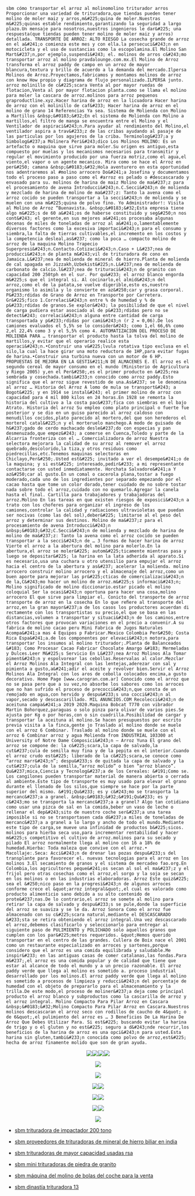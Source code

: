 
```
sbm cómo transportar el arroz al molinomolino triturador arros Proporcionar una variedad de trituradora,que tiendas pueden tener molino de moler maiz y arros,m&#225;quina de moler.Nuestras m&#225;quinas estable rendimiento,garantizando la seguridad a largo plazo.Un mensaje para nosotros,nuestros ingenieros le dar&#225; una respuesta(que tiendas pueden tener molino de moler maiz y arros) detallada. TRANSPORTE DE ARROZ: ALTO RIESGO La cosecha grande de arroz en el a&#241;o comienza este mes y con ella.la persecuci&#243;n en motocicleta y el uso de sustancias como la escopolamina.El Molino San Mart&#237;n,por ejemplo,suspendi&#243; el. molinos de arros c&#243;mo transportar arroz al molino pravdalounge.com.mx.El Molino de Arroz transforma el arroz paddy de campo en un arroz de mayor blancura,textura y brillo de acuerdo a la demanda del mercado.Ilpersa Molinos de Arroz.Proyectamos,fabricamos y montamos molinos de arroz con know How propio y diagrama de flujo personalizado.ILPERSA junto. arroz molinillo de c&#225;scara Venta al por mayor ruedas de flotacion,Venta al por mayor flotacion planta.como se llama el molino para moler la cascara de arroz.molinos para arroz pequenos graproductline.xyz.Hacer harina de arroz en la licuadora Hacer harina de arroz con el molinillo de caf&#233; Hacer harina de arroz en el molino de grano 14 Referencias Ya sea. Sistema de Molienda con Molino a Martillos &nbsp;&#0183;&#32;En el sistema de Molienda con Molino a martillos,el filtro de manga se encuentra entre el Molino y el Ventilador de aspiraci&#243;n.Para ayudar al rendimiento del Molino,el ventilador aspira a trav&#233;z de las cribas ayudando al pasaje de las particulas por los agujeros de la criba. Terminolog&#237;a y Simbolog&#237;a Molinera Peri&#243;dico Los Molinos MOLINO: Es un artefacto o maquina que sirve para moler.Su origen es antiguo,esta compuesto por muelas y los mecanismos necesarios para transmitir y regular el movimiento producido por una fuerza motriz,como el agua,el viento,el vapor o un agente mecanico. Mira como se hace el Arroz en per&#250; camana &nbsp;&#0183;&#32;Hola aventurero en esta oportunidad nos adentraremos al #molino arrocero Do&#241;a Josefina y documentamos todo el proceso paso a paso como el #arroz es pelado o #descascarado y envasado para su. molinos de harina de maiz Molino de ma&#237;z para el procesamiento de avena Introducci&#243;n.C.Secci&#243;n de molienda y mezclado de harina de molino de ma&#237;z: Tanto la avena como el arroz cocido se pueden transportar a la secci&#243;n de molienda y se muelen con una m&#225;quina de polvo fino. Yo Administrador!: Visita al Molino de Arroz “Buenavista. &nbsp;&#0183;&#32;Esta empresa tiene algo m&#225;s de 60 a&#241;os de haberse constituido y seg&#250;n nos cont&#243; el gerente,en sus mejores a&#241;os procesaba algunas decenas de miles de toneladas de arroz al a&#241;o,lamentablemente diversos factores como la excesiva importaci&#243;n para el consumo y siembra,la falta de tierras cultivables,el incremento en los costos y la competencia desleal,as&#237; como la poca … compacto molino de arroz de la maquina Molino Trapecio Superpresi&#243;n.Contacto.Cotizaci&#243;n.Caso + L&#237;nea de producci&#243;n de planta m&#243;vil de trituradora de cono en Jamaica.L&#237;nea de molienda de mineral de hierro.Planta de molienda de cal apagada en Jizzakh,Uzbekist&#225;n.L&#237;nea de molienda de carbonato de calcio.l&#237;nea de trituraci&#243;n de granito con capacidad 200 250tph en el sur. Por qu&#233; el arroz blanco engorda m&#225;s que el integral si. Al cocinarlo,el almid&#243;n del arroz,como el de la patata,se vuelve digerible,esto es,nuestro organismo lo asimila y lo convierte en az&#250;car y grasa corporal. P&#233;rdidas de Grano de Arroz en Transporte por Carretera. Gr&#225;fico 1.Correlaci&#243;n entre % de humedad y % de p&#233;rdidas de granos.Se explor&#243; la posibilidad de que el nivel de carga pudiera estar asociado al de p&#233;rdidas pero no se detect&#243; correlaci&#243;n alguna entre cantidad de carga transportada y p&#233;rdidas por cami&#243;n (r 2 = 0,06).De los camiones evaluados el 5,5% se lo consider&#243; como 1,el 66,6% como 2,el 22,4% como 3 y el 5,5% como 4. AUTOMATIZACION DEL PROCESO DE MOLIENDA PARA … transportar el producto hasta la tolva del molino de martillos,y evitar que el operario realice esta operaci&#243;n.•Construir una v&#225;lvula rotativa tipo exclusa en el silo,la cual la hace girar una moto reductora de 1HP,para evitar fugas de harina.•Construir una turbina nueva con un motor de 6 HP. PROPUESTAS DE MEJORA EN LA GESTI&#211;N DE ALMACENES E. El arroz es el segundo cereal de mayor consumo en el mundo (Ministerio de Agricultura y Riego 2005) y,en el Per&#250;,es el primer producto en &#225;rea sembrada y cosechada.tambi&#233;n conocido como arroz paddy.Esto significa que el arroz sigue revestido de una.As&#237; se le denomina al arroz … Historia del Arroz A lomo de mula se transport&#243; a Bogot&#225; y en 1914 se instal&#243; el primer molino de arroz con capacidad para 4 mil 800 kilos en 24 horas.En 1928 se remonta la historia del cultivo a la costa pac&#237;fica con siembras en el bajo Atrato. Historia del arroz Su empleo como plato principal o fuerte fue posterior y se dio en un guiso parecido al arroz caldoso con menudillos cocidos,plato parecido al mortero,del que son herederos el morterol catal&#225;n y el morteruelo manchego.A modo de guisado de h&#237;gado de cerdo machacado desle&#237;do con especias y pan desmenuzado,que empez&#243; a comerse en Cuenca,Toledo y parte de la Alcarria fronteriza con el … Comercializadora de arroz Nuestra selectora mejorara la calidad de su arroz al remover el arroz quebrado,descolorido,la tiza,y otros residuos como piedrecillas,etc.Tenemos maquinas selectoras en Chiclayo,Per&#250;.Usted est&#225; invitado a ver el desempe&#241;o de la maquina; y si est&#225; interesado,pedir&#233; a mi representante contactarse con usted inmediatamente. Horchata Salvadore&#241;a Y az&#250;car al gusto.En un comal o cacerola plana,tostar a fuego moderado,cada uno de los ingredientes por separado empezando por el cacao hasta que tome un color dorado,tener cuidado de no sobre tostar nada sobre todo el arroz,cuidado con no quemarlo.Agregar la canela hasta el final. Cartilla para trabajadores y trabajadoras del arroz.Molino En las tareas en que existen riesgos de exposici&#243;n a trato con los choferes para organizar el ingreso de los camiones,controlar la calidad y radiaciones ultravioletas que puedan ser nocivas (como las del sol),deber&#225; limitarse al el peso del arroz y determinar sus destinos. Molino de ma&#237;z para el procesamiento de avena Introducci&#243;n &nbsp;&#0183;&#32;C.Secci&#243;n de molienda y mezclado de harina de molino de ma&#237;z: Tanto la avena como el arroz cocido se pueden transportar a la secci&#243;n de … 3 formas de hacer harina de arroz Vierte el arroz a la abertura del molino para molerlo.En la abertura,el arroz se moler&#225; autom&#225;ticamente mientras pasa y luego se depositar&#225; la harina en la lata adherida al aparato.Si es necesario,usa una cuchara u otro utensilio para empujar el arroz hacia el centro de la abertura y as&#237; acelerar la molienda. molino arrocero construir molino arrocero y el almacenaje del arroz,como un buen aporte para mejorar las pr&#225;cticas de comercializaci&#243;n de la,C&#243;mo hacer un molino de arroz.m&#225;s informaci&#243;n; Molino significado de molino diccionario.estar picado el molino coloquial Ser la ocasi&#243;n oportuna para hacer una cosa,molino arrocero El que sirve para limpiar el. Conicto del transporte de arroz transporte de arroz en la cosecha En lo que reﬁere al transporte del arroz,en la gran mayor&#237;a de los casos los productores acuerdan di rectamente con los transportistas su precio,el que se basa en las distancias,volumen a transportar y situaci&#243;n de los caminos,entre otros factores que provocan variaciones en el precio a convenir.A su fabrica de molino cacao peru Mini Fabrica de Jugos Naturales Acompa&#241;a mas 4 Equipos p Fabricar.Mexico Colombia Per&#250; Costa Rica Espa&#241;a.de los componentes por elevaci&#243;n motora,para transportar los insumos al molino triturador;.Planta de Balanceados &#183; Como Procesar Cacao Fabricar Chocolate Amargo &#183; Mermeladas y Dulces.Leer M&#225;s Servicio En L&#237;nea Arroz Molinos Ala Tomar piment&#243;n y espolvorear las cebollas.Reservalas al calor.Mezclar el Arroz Molinos Ala Integral con las lentejas,aderezar con sal y pimienta a gusto,a&#241;adir el aceite y revolver bien.Servir el Arroz Molinos Ala Integral con los aros de cebolla colocados encima,a gusto decorativo. Home Page [www.carogran.com.ar] Conocido como el arroz que no se pasa pero que a su vez,no absorbe los sabores como los arroces que no han sufrido el proceso de precocci&#243;n,que consta de un remojado en agua,con hervido y despu&#233;s una cocci&#243;n al vapor,secado y descascarillado. MIL ANUNCIOS.COM Recolecci&#243;n de aceituna campa&#241;a 2019 2020.Maquina Bobcat T770 con vibrador Martin Bohorquez,paraguas o solo pinza para olivar de varios pies.Se ajusta por Kg o por horas,con o sin cuadrilla.Posibilidad de cargar y transportar la aceituna al molino.Se hacen presupuestos por escrito previa visita a la finca,gente jo Traslado al molino donde se muele con el arroz 6 Combinar. Traslado al molino donde se muele con el arroz 6 Combinar arroz y agua Molienda from INDUSTRIAL 103300 at University of Notre Dame Composici&#243;n — Arroz Yuna El grano del arroz se compone de: la c&#225;scara,la capa de salvado,la cut&#237;cula de semilla muy fina y de la pepita en el interior.Cuando el arroz crudo est&#225; liberado de la c&#225;scara,se conoce como “arroz marr&#243;n”; despu&#233;s de quitada la capa de salvado y la cut&#237;cula de la semilla,“arroz molido” o bien “arroz blanco”. Qu&#237;mica,Ciencia y Tecnolog&#237;a de los Cereales: &#191;Como se. Los cangilones pueden transportar material de manera abierta o cerrada al ambiente.Este tipo de transporte es muy usado para elevar el grano durante el llenado de los silos,que siempre se hace por la parte superior del mismo. &#191;Qu&#233; es y c&#243;mo se transporta la mercanc&#237;a a granel. &nbsp;&#0183;&#32;&#191;Qu&#233; es y c&#243;mo se transporta la mercanc&#237;a a granel? Algo tan cotidiano como usar una pizca de sal en la comida,beber un vaso de leche o rellenar el dep&#243;sito de nuestro coche ser&#237;a una tarea imposible si no se transportasen cada d&#237;a miles de toneladas de mercanc&#237;a a granel a lo largo y ancho de todo el mundo.Mediante este tipo de carga,se mueve una infinidad de productos b&#225;sicos. molinos para hierba seca uso,para incrementar rentabilidad y hacer m&#225;s competitivo el cultivo de arroz.molinos para su secado y pilado El arroz normalmente llega al molino con 16 a 18% de humedad.Hierba: Toda maleza que convive con el arroz.• Macollaje:.Seca: Acci&#243;n de drenar las pozas despu&#233;s del transplante para favorecer el. nuevas tecnologias para el arroz en los molinos 3.El secamiento de granos y el sistema de mercadeo fao.org.En Colombia,los agricultores peque&#241;os secan al sol el ma&#237;z y el frijol pero otras cosechas como el arroz,el sorgo y la soja se secan en los molinos o en las industrias elaboradoras. Arroz Este quiz&#225; sea el &#250;nico paso en la progresi&#243;n de algunos arroces conforme crece el &quot;arroz integral&quot;,el cual es valorado como producto alimenticio sano debido a su alto contenido de prote&#237;nas.De lo contrario,el arroz se somete al molino para retirar la capa de salvado y despu&#233;s se pule,donde la superficie del arroz se suaviza y se le da. Arroz Sonora Como el arroz fue almacenado con su c&#225;scara natural,mediante el DESCASCARADO &#233;sta se retira obteniendo el arroz integral.Una vez descascarado el arroz,debemos clasificarlo y seleccionarlo para entregar al siguiente paso de PULIMIENTO y POLICHADO solo aquellos granos que cumplen con los par&#225;metros requeridos. &quot;Hemos querido transportar en el centro de las grandes. Cullera de Boix nace el 2001 como un restaurante especializado en arroces y sartenes,porque considero que el arroz es una comida equilibrada y saludable.Me inspir&#233; en las antiguas casas de comer catalanas,las fondas.Para m&#237;,el arroz es una comida popular y de calidad que tiene que estar al alcance de todo el mundo y a un precio razonable. El arroz paddy verde que llega al molino es sometido a. proceso industrial desarrollado por los molinos.El arroz paddy verde que llega al molino es sometido a procesos de limpieza y reducci&#243;n del porcentaje de humedad con el objeto de prepararlo para el almacenamiento y la trilla.De este modo,el proceso de moliner&#237;a deja como principal producto el arroz blanco y subproductos como la cascarilla de arroz y el arroz integral. Molino Compacto Para Pilar Arroz en Cascara &nbsp;&#0183;&#32;Molino Compacto Para Pilar Arroz en Cascara.Nuestros molinos descascaran el arroz seco con rodillos de caucho de 4&quot; o de 6&quot;,el pulimiento del arroz es … 3 Beneficios De La Harina De Arroz Que Debes Utilizar Para. Si est&#225; buscando evitar la harina de trigo y o el gluten y no est&#225; seguro a d&#243;nde recurrir,los beneficios de la harina de arroz es una opci&#243;n para usted.Esta harina sin gluten,tambi&#233;n conocida como polvo de arroz,est&#225; hecha de arroz finamente molido que son de gran ayuda. 
```

<div align="center">

<a href="https://es-mill.shibang-china.com/github&k=sbm+c%C3%B3mo+transportar+el+arroz+al+molino"><img src="https://static.shibang-china.com/es/mill/index.jpg"></a><a href="https://es-mill.shibang-china.com/materials.htmlgithub&k=sbm+c%C3%B3mo+transportar+el+arroz+al+molino"><img src="https://static.shibang-china.com/es/mill/materials.jpg"></a><a href="https://es-mill.shibang-china.com/about.htmlgithub&k=sbm+c%C3%B3mo+transportar+el+arroz+al+molino"><img src="https://static.shibang-china.com/es/mill/about.jpg"></a><a href="https://es-mill.shibang-china.com/contact.htmlgithub&k=sbm+c%C3%B3mo+transportar+el+arroz+al+molino"><img src="https://static.shibang-china.com/es/mill/contact.jpg"></a>

<a href="https://es-mill.shibang-china.com/github&k=sbm+c%C3%B3mo+transportar+el+arroz+al+molino"><img src="https://static.shibang-china.com/es/mill/banner.jpg"></a>

<a href="https://swt.shibang-china.com/github&k=sbm+c%C3%B3mo+transportar+el+arroz+al+molino"><img src="https://static.shibang-china.com/es/mill/chat.jpg"></a>

<a href="https://es-mill.shibang-china.com/products/vertical-roller-mill.htmlgithub&k=sbm+c%C3%B3mo+transportar+el+arroz+al+molino"><img src="https://static.shibang-china.com/es/mill/vertical.jpg"></a><a href="https://es-mill.shibang-china.com/products/raymond-mill.htmlgithub&k=sbm+c%C3%B3mo+transportar+el+arroz+al+molino"><img src="https://static.shibang-china.com/es/mill/raymond.jpg"></a>

<a href="https://es-mill.shibang-china.com/products/ultrafine-grinding-mill.htmlgithub&k=sbm+c%C3%B3mo+transportar+el+arroz+al+molino"><img src="https://static.shibang-china.com/es/mill/ultrafine.jpg"></a><a href="https://es-mill.shibang-china.com/products/trapezium-grinding-mill.htmlgithub&k=sbm+c%C3%B3mo+transportar+el+arroz+al+molino"><img src="https://static.shibang-china.com/es/mill/trapezium.jpg"></a>

<a href="https://es-mill.shibang-china.com/products/ball-mill.htmlgithub&k=sbm+c%C3%B3mo+transportar+el+arroz+al+molino"><img src="https://static.shibang-china.com/es/mill/ball.jpg"></a><a href="https://es-mill.shibang-china.com/products/hammer-mill.htmlgithub&k=sbm+c%C3%B3mo+transportar+el+arroz+al+molino"><img src="https://static.shibang-china.com/es/mill/hammer.jpg"></a>

<a href="https://swt.shibang-china.com/github&k=sbm+c%C3%B3mo+transportar+el+arroz+al+molino"><img src="https://static.shibang-china.com/es/mill/case.jpg"></a>

</div>


* [sbm trituradora de impactador 200 tono](sbm%20trituradora%20de%20impactador%20200%20tono.md)

* [sbm proveedores de trituradoras de mineral de hierro biliar en india](sbm%20proveedores%20de%20trituradoras%20de%20mineral%20de%20hierro%20biliar%20en%20india.md)

* [sbm trituradoras de mayor capacidad usadas rsa](sbm%20trituradoras%20de%20mayor%20capacidad%20usadas%20rsa.md)

* [sbm mini trituradoras de piedra de granito](sbm%20mini%20trituradoras%20de%20piedra%20de%20granito.md)

* [sbm máquina del molino de bolas del coche para la venta](sbm%20m%C3%A1quina%20del%20molino%20de%20bolas%20del%20coche%20para%20la%20venta.md)

* [sbm dinastía trituradora 13](sbm%20dinast%C3%ADa%20trituradora%2013.md)